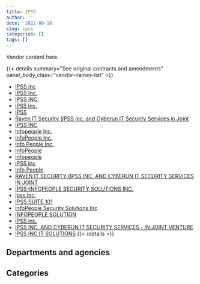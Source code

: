 ```yaml
---
title: IPSS
author: ''
date: '2022-08-18'
slug: ipss
categories: []
tags: []
---
```


<script src="/rmarkdown-libs/htmlwidgets/htmlwidgets.js"></script>
<link href="/rmarkdown-libs/datatables-css/datatables-crosstalk.css" rel="stylesheet" />
<script src="/rmarkdown-libs/datatables-binding/datatables.js"></script>
<script src="/rmarkdown-libs/jquery/jquery-3.6.0.min.js"></script>
<link href="/rmarkdown-libs/dt-core-bootstrap/css/dataTables.bootstrap.min.css" rel="stylesheet" />
<link href="/rmarkdown-libs/dt-core-bootstrap/css/dataTables.bootstrap.extra.css" rel="stylesheet" />
<script src="/rmarkdown-libs/dt-core-bootstrap/js/jquery.dataTables.min.js"></script>
<script src="/rmarkdown-libs/dt-core-bootstrap/js/dataTables.bootstrap.min.js"></script>
<link href="/rmarkdown-libs/crosstalk/css/crosstalk.min.css" rel="stylesheet" />
<script src="/rmarkdown-libs/crosstalk/js/crosstalk.min.js"></script>
<script src="/rmarkdown-libs/htmlwidgets/htmlwidgets.js"></script>
<link href="/rmarkdown-libs/datatables-css/datatables-crosstalk.css" rel="stylesheet" />
<script src="/rmarkdown-libs/datatables-binding/datatables.js"></script>
<script src="/rmarkdown-libs/jquery/jquery-3.6.0.min.js"></script>
<link href="/rmarkdown-libs/dt-core-bootstrap/css/dataTables.bootstrap.min.css" rel="stylesheet" />
<link href="/rmarkdown-libs/dt-core-bootstrap/css/dataTables.bootstrap.extra.css" rel="stylesheet" />
<script src="/rmarkdown-libs/dt-core-bootstrap/js/jquery.dataTables.min.js"></script>
<script src="/rmarkdown-libs/dt-core-bootstrap/js/dataTables.bootstrap.min.js"></script>
<link href="/rmarkdown-libs/crosstalk/css/crosstalk.min.css" rel="stylesheet" />
<script src="/rmarkdown-libs/crosstalk/js/crosstalk.min.js"></script>

Vendor content here.

{{< details summary="See original contracts and amendments" panel_body_class="vendor-names-list" >}}
- [IPSS Inc](https://search.open.canada.ca/en/ct/?sort=contract_value_f%20desc&page=1&search_text=%22IPSS%20Inc%22)
- [IPSS Inc.](https://search.open.canada.ca/en/ct/?sort=contract_value_f%20desc&page=1&search_text=%22IPSS%20Inc.%22)
- [IPSS INC.](https://search.open.canada.ca/en/ct/?sort=contract_value_f%20desc&page=1&search_text=%22IPSS%20INC.%22)
- [iPSS Inc.](https://search.open.canada.ca/en/ct/?sort=contract_value_f%20desc&page=1&search_text=%22iPSS%20Inc.%22)
- [IPSS](https://search.open.canada.ca/en/ct/?sort=contract_value_f%20desc&page=1&search_text=%22IPSS%22)
- [Raven IT Security (IPSS Inc. and Cyberun IT Security Services in Joint](https://search.open.canada.ca/en/ct/?sort=contract_value_f%20desc&page=1&search_text=%22Raven%20IT%20Security%20%28IPSS%20Inc.%20and%20Cyberun%20IT%20Security%20Services%20in%20Joint%22)
- [IPSS INC](https://search.open.canada.ca/en/ct/?sort=contract_value_f%20desc&page=1&search_text=%22IPSS%20INC%22)
- [Infopeople Inc.](https://search.open.canada.ca/en/ct/?sort=contract_value_f%20desc&page=1&search_text=%22Infopeople%20Inc.%22)
- [InfoPeople Inc.](https://search.open.canada.ca/en/ct/?sort=contract_value_f%20desc&page=1&search_text=%22InfoPeople%20Inc.%22)
- [Info People Inc.](https://search.open.canada.ca/en/ct/?sort=contract_value_f%20desc&page=1&search_text=%22Info%20People%20Inc.%22)
- [InfoPeople](https://search.open.canada.ca/en/ct/?sort=contract_value_f%20desc&page=1&search_text=%22InfoPeople%22)
- [Infopeople](https://search.open.canada.ca/en/ct/?sort=contract_value_f%20desc&page=1&search_text=%22Infopeople%22)
- [iPSS Inc](https://search.open.canada.ca/en/ct/?sort=contract_value_f%20desc&page=1&search_text=%22iPSS%20Inc%22)
- [Info People](https://search.open.canada.ca/en/ct/?sort=contract_value_f%20desc&page=1&search_text=%22Info%20People%22)
- [RAVEN IT SECURITY (IPSS INC. AND CYBERUN IT SECURITY SERVICES IN JOINT](https://search.open.canada.ca/en/ct/?sort=contract_value_f%20desc&page=1&search_text=%22RAVEN%20IT%20SECURITY%20%28IPSS%20INC.%20AND%20CYBERUN%20IT%20SECURITY%20SERVICES%20IN%20JOINT%22)
- [IPSS-INFOPEOPLE SECURITY SOLUTIONS INC.](https://search.open.canada.ca/en/ct/?sort=contract_value_f%20desc&page=1&search_text=%22IPSS-INFOPEOPLE%20SECURITY%20SOLUTIONS%20INC.%22)
- [Ipss Inc.](https://search.open.canada.ca/en/ct/?sort=contract_value_f%20desc&page=1&search_text=%22Ipss%20Inc.%22)
- [IPSS SUITE 101](https://search.open.canada.ca/en/ct/?sort=contract_value_f%20desc&page=1&search_text=%22IPSS%20SUITE%20101%22)
- [InfoPeople Security Solutions Inc](https://search.open.canada.ca/en/ct/?sort=contract_value_f%20desc&page=1&search_text=%22InfoPeople%20Security%20Solutions%20Inc%22)
- [INFOPEOPLE SOLUTION](https://search.open.canada.ca/en/ct/?sort=contract_value_f%20desc&page=1&search_text=%22INFOPEOPLE%20SOLUTION%22)
- [IPSS inc.](https://search.open.canada.ca/en/ct/?sort=contract_value_f%20desc&page=1&search_text=%22IPSS%20inc.%22)
- [IPSS INC. AND CYBERUN IT SECURITY SERVICES - IN JOINT VENTURE](https://search.open.canada.ca/en/ct/?sort=contract_value_f%20desc&page=1&search_text=%22IPSS%20INC.%20AND%20CYBERUN%20IT%20SECURITY%20SERVICES%20-%20IN%20JOINT%20VENTURE%22)
- [IPSS INC IT SOLUTIONS](https://search.open.canada.ca/en/ct/?sort=contract_value_f%20desc&page=1&search_text=%22IPSS%20INC%20IT%20SOLUTIONS%22)
{{< /details >}}

## Departments and agencies

<div id="htmlwidget-1" style="width:100%;height:auto;" class="datatables html-widget"></div>
<script type="application/json" data-for="htmlwidget-1">{"x":{"style":"bootstrap","filter":"none","vertical":false,"data":[["<a href=\"/departments/aafc-aac/\">Agriculture and Agri-Food Canada<\/a>","<a href=\"/departments/aandc-aadnc/\">Crown-Indigenous Relations and Northern Affairs Canada<\/a>","<a href=\"/departments/atssc-scdata/\">Administrative Tribunals Support Service of Canada<\/a>","<a href=\"/departments/cra-arc/\">Canada Revenue Agency<\/a>","<a href=\"/departments/dfatd-maecd/\">Global Affairs Canada<\/a>","<a href=\"/departments/dfo-mpo/\">Fisheries and Oceans Canada<\/a>","<a href=\"/departments/dnd-mdn/\">National Defence<\/a>","<a href=\"/departments/elections/\">Elections Canada<\/a>","<a href=\"/departments/esdc-edsc/\">Employment and Social Development Canada<\/a>","<a href=\"/departments/isc-sac/\">Indigenous Services Canada<\/a>","<a href=\"/departments/jus/\">Department of Justice Canada<\/a>","<a href=\"/departments/nrc-cnrc/\">National Research Council Canada<\/a>","<a href=\"/departments/nrcan-rncan/\">Natural Resources Canada<\/a>","<a href=\"/departments/oag-bvg/\">Office of the Auditor General of Canada<\/a>","<a href=\"/departments/oic-ci/\">Office of the Information Commissioner of Canada<\/a>","<a href=\"/departments/opc-cpvp/\">Office of the Privacy Commissioner of Canada<\/a>","<a href=\"/departments/osfi-bsif/\">Office of the Superintendent of Financial Institutions Canada<\/a>","<a href=\"/departments/pch/\">Canadian Heritage<\/a>","<a href=\"/departments/ps-sp/\">Public Safety Canada<\/a>","<a href=\"/departments/rcmp-grc/\">Royal Canadian Mounted Police<\/a>","<a href=\"/departments/ssc-spc/\">Shared Services Canada<\/a>","<a href=\"/departments/statcan/\">Statistics Canada<\/a>","<a href=\"/departments/tc/\">Transport Canada<\/a>"],[337.03,null,33282.9,24916.5,6996.22,null,700342.52,9505.06,123237.76,null,98667.67,344437.56,null,33685.55,null,null,null,24973.11,null,11838.45,10535266.33,140551.85,52616.45],[24603.38,669540.54,94307.97,null,72804.38,null,1732773.14,18929.29,15898.51,669540.54,80620.07,23735.31,26372,280.29,24999.27,null,null,null,75716.7,377592.03,11551663.32,7116.55,92134.36],[null,null,19255.86,null,57212.46,null,307142.66,23550.78,10854.85,null,195410.23,181072.94,77023,null,4045.99,24603.01,3345.41,null,4563.75,null,10431222.5,null,208010.24],[null,null,27073.29,null,65324.74,30528.18,12127493.55,29078.6,1837392.03,null,194876.32,119767.31,null,null,8738.37,42355.99,70506.06,null,116757.75,null,7290314.53,1084254.49,2034]],"container":"<table class=\"table table-striped table-hover row-border order-column display\">\n  <thead>\n    <tr>\n      <th>Department<\/th>\n      <th>2017-2018<\/th>\n      <th>2018-2019<\/th>\n      <th>2019-2020<\/th>\n      <th>2020-2021<\/th>\n    <\/tr>\n  <\/thead>\n<\/table>","options":{"order":[[4,"desc"]],"pageLength":10,"autoWidth":true,"columnDefs":[{"targets":1,"render":"function(data, type, row, meta) {\n    return type !== 'display' ? data : DTWidget.formatCurrency(data, \"$\", 2, 3, \",\", \".\", true, null);\n  }"},{"targets":2,"render":"function(data, type, row, meta) {\n    return type !== 'display' ? data : DTWidget.formatCurrency(data, \"$\", 2, 3, \",\", \".\", true, null);\n  }"},{"targets":3,"render":"function(data, type, row, meta) {\n    return type !== 'display' ? data : DTWidget.formatCurrency(data, \"$\", 2, 3, \",\", \".\", true, null);\n  }"},{"targets":4,"render":"function(data, type, row, meta) {\n    return type !== 'display' ? data : DTWidget.formatCurrency(data, \"$\", 2, 3, \",\", \".\", true, null);\n  }"},{"width":"16%","targets":[1,2,3,4]},{"className":"dt-right","targets":[1,2,3,4]}],"orderClasses":false}},"evals":["options.columnDefs.0.render","options.columnDefs.1.render","options.columnDefs.2.render","options.columnDefs.3.render"],"jsHooks":[]}</script>

## Categories

<div id="htmlwidget-2" style="width:100%;height:auto;" class="datatables html-widget"></div>
<script type="application/json" data-for="htmlwidget-2">{"x":{"style":"bootstrap","filter":"none","vertical":false,"data":[["<a href=\"/categories/10_office_management/\">Office management<\/a>","<a href=\"/categories/11_defence/\">Defence<\/a>","<a href=\"/categories/2_professional_services/\">Professional services<\/a>","<a href=\"/categories/3_information_technology/\">Information technology<\/a>","<a href=\"/categories/6_industrial_products_and_services/\">Industrial products and services<\/a>","<a href=\"/categories/9_human_capital/\">Human capital<\/a>",null],[null,668413.95,710185.29,10502516.79,96818.4,31928.57,130791.95],[null,1663979.88,null,13825854.51,null,68793.26,null],[4012.06,238777.66,null,11222598.94,null,81925,null],[12124.34,12127493.55,437507.75,10451898.99,null,17470.57,null]],"container":"<table class=\"table table-striped table-hover row-border order-column display\">\n  <thead>\n    <tr>\n      <th>Category<\/th>\n      <th>2017-2018<\/th>\n      <th>2018-2019<\/th>\n      <th>2019-2020<\/th>\n      <th>2020-2021<\/th>\n    <\/tr>\n  <\/thead>\n<\/table>","options":{"order":[[4,"desc"]],"dom":"t","pageLength":30,"autoWidth":true,"columnDefs":[{"targets":1,"render":"function(data, type, row, meta) {\n    return type !== 'display' ? data : DTWidget.formatCurrency(data, \"$\", 2, 3, \",\", \".\", true, null);\n  }"},{"targets":2,"render":"function(data, type, row, meta) {\n    return type !== 'display' ? data : DTWidget.formatCurrency(data, \"$\", 2, 3, \",\", \".\", true, null);\n  }"},{"targets":3,"render":"function(data, type, row, meta) {\n    return type !== 'display' ? data : DTWidget.formatCurrency(data, \"$\", 2, 3, \",\", \".\", true, null);\n  }"},{"targets":4,"render":"function(data, type, row, meta) {\n    return type !== 'display' ? data : DTWidget.formatCurrency(data, \"$\", 2, 3, \",\", \".\", true, null);\n  }"},{"width":"16%","targets":[1,2,3,4]},{"className":"dt-right","targets":[1,2,3,4]}],"orderClasses":false,"lengthMenu":[10,25,30,50,100]}},"evals":["options.columnDefs.0.render","options.columnDefs.1.render","options.columnDefs.2.render","options.columnDefs.3.render"],"jsHooks":[]}</script>
